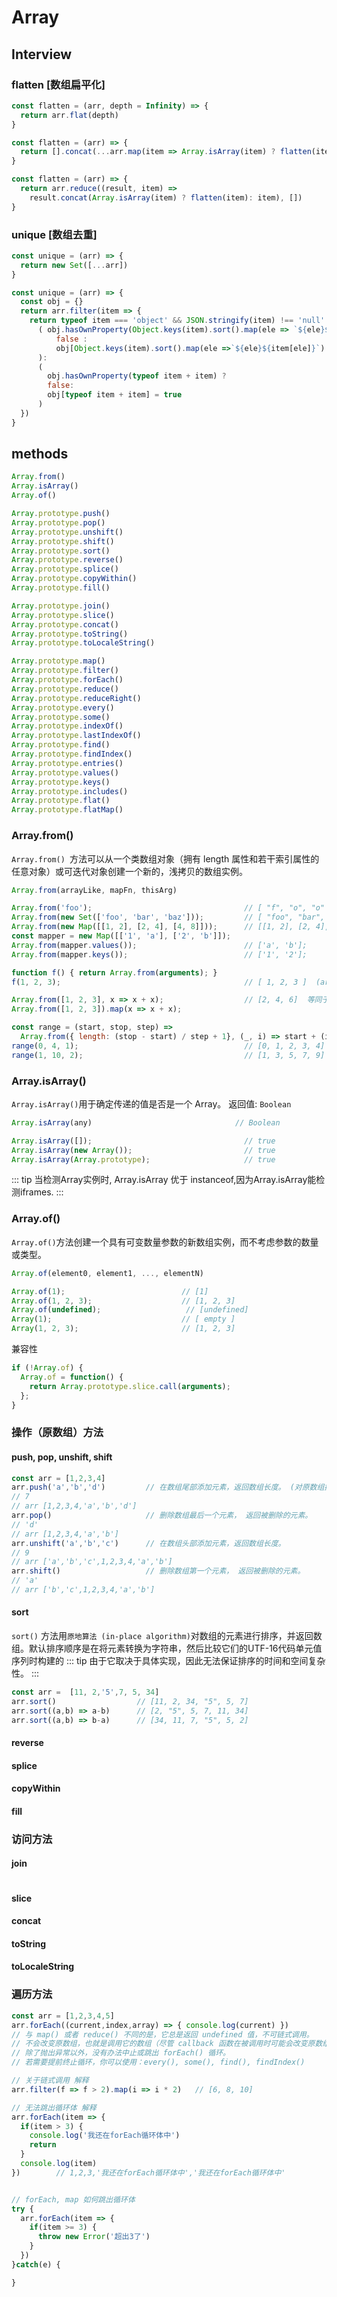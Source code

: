 # Array
## Interview
### flatten [数组扁平化]
```js
const flatten = (arr, depth = Infinity) => {
  return arr.flat(depth)
}

const flatten = (arr) => {
  return [].concat(...arr.map(item => Array.isArray(item) ? flatten(item): item))
}

const flatten = (arr) => {
  return arr.reduce((result, item) => 
    result.concat(Array.isArray(item) ? flatten(item): item), [])
}
```

### unique [数组去重]
```js
const unique = (arr) => {
  return new Set([...arr])
}

const unique = (arr) => {
  const obj = {}
  return arr.filter(item => {
    return typeof item === 'object' && JSON.stringify(item) !== 'null' ?
      ( obj.hasOwnProperty(Object.keys(item).sort().map(ele => `${ele}${item[ele]}`).join(''))?
          false :
          obj[Object.keys(item).sort().map(ele =>`${ele}${item[ele]}`).join('')] = true
      ):
      (
        obj.hasOwnProperty(typeof item + item) ?
        false: 
        obj[typeof item + item] = true
      )
  })
}
```
## methods
```js
Array.from()                    
Array.isArray()                 
Array.of()                      

Array.prototype.push()
Array.prototype.pop()
Array.prototype.unshift()
Array.prototype.shift()
Array.prototype.sort()
Array.prototype.reverse()
Array.prototype.splice()
Array.prototype.copyWithin()    
Array.prototype.fill()   

Array.prototype.join()
Array.prototype.slice()
Array.prototype.concat()
Array.prototype.toString()
Array.prototype.toLocaleString()

Array.prototype.map()
Array.prototype.filter()
Array.prototype.forEach()
Array.prototype.reduce()
Array.prototype.reduceRight()
Array.prototype.every()
Array.prototype.some()
Array.prototype.indexOf()
Array.prototype.lastIndexOf()
Array.prototype.find()          
Array.prototype.findIndex()     
Array.prototype.entries()       
Array.prototype.values()        
Array.prototype.keys()          
Array.prototype.includes() 
Array.prototype.flat()          
Array.prototype.flatMap()       
```

### Array.from()
`Array.from() `方法可以从一个类数组对象（拥有 length 属性和若干索引属性的任意对象）或可迭代对象创建一个新的，浅拷贝的数组实例。
```js
Array.from(arrayLike, mapFn, thisArg)
```
```js
Array.from('foo');                                  // [ "f", "o", "o" ]
Array.from(new Set(['foo', 'bar', 'baz']));         // [ "foo", "bar", "baz" ]
Array.from(new Map([[1, 2], [2, 4], [4, 8]]));      // [[1, 2], [2, 4], [4, 8]]
const mapper = new Map([['1', 'a'], ['2', 'b']]);
Array.from(mapper.values());                        // ['a', 'b'];
Array.from(mapper.keys());                          // ['1', '2'];

function f() { return Array.from(arguments); }
f(1, 2, 3);                                         // [ 1, 2, 3 ]  (arguments 类数组对象)

Array.from([1, 2, 3], x => x + x);                  // [2, 4, 6]  等同于下面的执行语句
Array.from([1, 2, 3]).map(x => x + x);

const range = (start, stop, step) => 
  Array.from({ length: (stop - start) / step + 1}, (_, i) => start + (i * step));
range(0, 4, 1);                                     // [0, 1, 2, 3, 4] 
range(1, 10, 2);                                    // [1, 3, 5, 7, 9]
```

### Array.isArray()
`Array.isArray()`用于确定传递的值是否是一个 Array。 返回值: `Boolean`
```js
Array.isArray(any)                                // Boolean
```
```js
Array.isArray([]);                                  // true
Array.isArray(new Array());                         // true
Array.isArray(Array.prototype);                     // true
```
::: tip
当检测Array实例时, Array.isArray 优于 instanceof,因为Array.isArray能检测iframes.
:::

### Array.of()
`Array.of()`方法创建一个具有可变数量参数的新数组实例，而不考虑参数的数量或类型。
```js
Array.of(element0, element1, ..., elementN)
```
```js
Array.of(1);                          // [1] 
Array.of(1, 2, 3);                    // [1, 2, 3]
Array.of(undefined);                   // [undefined]
Array(1);                             // [ empty ]
Array(1, 2, 3);                       // [1, 2, 3]
```
兼容性
```js
if (!Array.of) {
  Array.of = function() {
    return Array.prototype.slice.call(arguments);
  };
}
```
### 操作（原数组）方法
#### push, pop, unshift, shift
```js
const arr = [1,2,3,4]
arr.push('a','b','d')         // 在数组尾部添加元素，返回数组长度。 (对原数组操作)
// 7 
// arr [1,2,3,4,'a','b','d']
arr.pop()                     // 删除数组最后一个元素， 返回被删除的元素。
// 'd'
// arr [1,2,3,4,'a','b']
arr.unshift('a','b','c')      // 在数组头部添加元素，返回数组长度。
// 9
// arr ['a','b','c',1,2,3,4,'a','b']
arr.shift()                   // 删除数组第一个元素， 返回被删除的元素。
// 'a'
// arr ['b','c',1,2,3,4,'a','b']
```
#### sort 
`sort()` 方法用`原地算法 (in-place algorithm)`对数组的元素进行排序，并返回数组。默认排序顺序是在将元素转换为字符串，然后比较它们的UTF-16代码单元值序列时构建的
::: tip
由于它取决于具体实现，因此无法保证排序的时间和空间复杂性。
:::
```js
const arr =  [11, 2,'5',7, 5, 34]
arr.sort()                  // [11, 2, 34, "5", 5, 7] 
arr.sort((a,b) => a-b)      // [2, "5", 5, 7, 11, 34]
arr.sort((a,b) => b-a)      // [34, 11, 7, "5", 5, 2]
```
#### reverse
#### splice
#### copyWithin
#### fill

### 访问方法
#### join
```js
```
#### slice
#### concat
#### toString
#### toLocaleString
### 遍历方法

```js
const arr = [1,2,3,4,5]
arr.forEach((current,index,array) => { console.log(current) }) 
// 与 map() 或者 reduce() 不同的是，它总是返回 undefined 值，不可链式调用。
// 不会改变原数组，也就是调用它的数组（尽管 callback 函数在被调用时可能会改变原数组）。
// 除了抛出异常以外，没有办法中止或跳出 forEach() 循环。
// 若需要提前终止循环，你可以使用：every(), some(), find(), findIndex()

// 关于链式调用 解释
arr.filter(f => f > 2).map(i => i * 2)   // [6, 8, 10]  

// 无法跳出循环体 解释
arr.forEach(item => {
  if(item > 3) {
    console.log('我还在forEach循环体中')
    return
  }
  console.log(item)
})        // 1,2,3,'我还在forEach循环体中','我还在forEach循环体中'


// forEach, map 如何跳出循环体
try {
  arr.forEach(item => {
    if(item >= 3) {
      throw new Error('超出3了')
    }
  })
}catch(e) {

}

```

